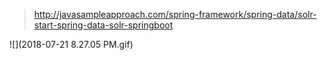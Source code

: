 > http://javasampleapproach.com/spring-framework/spring-data/solr-start-spring-data-solr-springboot

![](2018-07-21 8.27.05 PM.gif)
